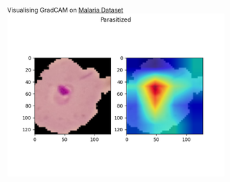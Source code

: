 Visualising GradCAM on [Malaria Dataset](https://www.kaggle.com/datasets/iarunava/cell-images-for-detecting-malaria) \
<img src="val_imgs/18.png" width=500> 

